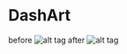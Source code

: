 # DashArt

before
![alt tag](https://raw.githubusercontent.com/tuckershannon/DashArt/master/apple.png)
after
![alt tag](https://raw.githubusercontent.com/tuckershannon/DashArt/master/test.png)

